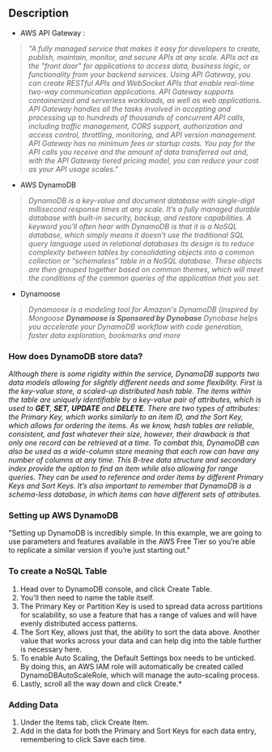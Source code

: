 ## Description 

* AWS API Gateway :
>_"A fully managed service that makes it easy for developers to create, publish, maintain, monitor, and secure APIs at any scale. APIs act as the "front door" for applications to access data, business logic, or functionality from your backend services. Using API Gateway, you can create RESTful APIs and WebSocket APIs that enable real-time two-way communication applications. API Gateway supports containerized and serverless workloads, as well as web applications. API Gateway handles all the tasks involved in accepting and processing up to hundreds of thousands of concurrent API calls, including traffic management, CORS support, authorization and access control, throttling, monitoring, and API version management. API Gateway has no minimum fees or startup costs. You pay for the API calls you receive and the amount of data transferred out and, with the API Gateway tiered pricing model, you can reduce your cost as your API usage scales."_
* AWS DynamoDB
>_DynamoDB is a key-value and document database with single-digit millisecond response times at any scale. It’s a fully managed durable database with built-in security, backup, and restore capabilities.
A keyword you’ll often hear with DynamoDB is that it is a NoSQL database, which simply means it doesn’t use the traditional SQL query language used in relational databases Its design is to reduce complexity between tables by consolidating objects into a common collection or “schemaless” table in a NoSQL database. These objects are then grouped together based on common themes, which will meet the conditions of the common queries of the application that you set._
* Dynamoose
>_Dynamoose is a modeling tool for Amazon's DynamoDB (inspired by  Mongoose
**Dynamoose is Sponsored by Dynobase**
Dynobase helps you accelerate your DynamoDB workflow with code generation, faster data exploration, bookmarks and more_

### How does DynamoDB store data?
_Although there is some rigidity within the service, DynamoDB supports two data models allowing for slightly different needs and some flexibility.
First is the key-value store, a scaled-up distributed hash table. The items within the table are uniquely identifiable by a key-value pair of attributes, which is used to **GET**, **SET**, **UPDATE** and **DELETE**. There are two types of attributes: the Primary Key, which works similarly to an item ID, and the Sort Key, which allows for ordering the items.
As we know, hash tables are reliable, consistent, and fast whatever their size, however, their drawback is that only one record can be retrieved at a time.
To combat this, DynamoDB can also be used as a wide-column store meaning that each row can have any number of columns at any time. This B-tree data structure and secondary index provide the option to find an item while also allowing for range queries. They can be used to reference and order items by different Primary Keys and Sort Keys. It’s also important to remember that DynamoDB is a schema-less database, in which items can have different sets of attributes._
### Setting up AWS DynamoDB
"Setting up DynamoDB is incredibly simple. In this example, we are going to use parameters and features available in the AWS Free Tier so you’re able to replicate a similar version if you’re just starting out."

### To create a NoSQL Table

1.  Head over to DynamoDB console, and click Create Table.
2.  You’ll then need to name the table itself.
3.  The Primary Key or Partition Key is used to spread data across partitions for scalability, so use a feature that has a range of values and will have evenly distributed access patterns.
4.  The Sort Key, allows just that, the ability to sort the data above. Another value that works across your data and can help dig into the table further is necessary here.
5.  To enable Auto Scaling, the Default Settings box needs to be unticked. By doing this, an AWS IAM role will automatically be created called DynamoDBAutoScaleRole, which will manage the auto-scaling process.
6.  Lastly, scroll all the way down and click Create.*
### Adding Data

1.  Under the Items tab, click Create Item.
2.  Add in the data for both the Primary and Sort Keys for each data entry, remembering to click Save each time.